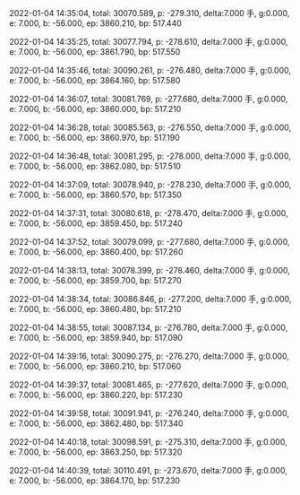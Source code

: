 2022-01-04 14:35:04, total: 30070.589, p: -279.310, delta:7.000 手, g:0.000, e: 7.000, b: -56.000, ep: 3860.210, bp: 517.440

2022-01-04 14:35:25, total: 30077.794, p: -278.610, delta:7.000 手, g:0.000, e: 7.000, b: -56.000, ep: 3861.790, bp: 517.550

2022-01-04 14:35:46, total: 30090.261, p: -276.480, delta:7.000 手, g:0.000, e: 7.000, b: -56.000, ep: 3864.160, bp: 517.580

2022-01-04 14:36:07, total: 30081.769, p: -277.680, delta:7.000 手, g:0.000, e: 7.000, b: -56.000, ep: 3860.000, bp: 517.210

2022-01-04 14:36:28, total: 30085.563, p: -276.550, delta:7.000 手, g:0.000, e: 7.000, b: -56.000, ep: 3860.970, bp: 517.190

2022-01-04 14:36:48, total: 30081.295, p: -278.000, delta:7.000 手, g:0.000, e: 7.000, b: -56.000, ep: 3862.080, bp: 517.510

2022-01-04 14:37:09, total: 30078.940, p: -278.230, delta:7.000 手, g:0.000, e: 7.000, b: -56.000, ep: 3860.570, bp: 517.350

2022-01-04 14:37:31, total: 30080.618, p: -278.470, delta:7.000 手, g:0.000, e: 7.000, b: -56.000, ep: 3859.450, bp: 517.240

2022-01-04 14:37:52, total: 30079.099, p: -277.680, delta:7.000 手, g:0.000, e: 7.000, b: -56.000, ep: 3860.400, bp: 517.260

2022-01-04 14:38:13, total: 30078.399, p: -278.460, delta:7.000 手, g:0.000, e: 7.000, b: -56.000, ep: 3859.700, bp: 517.270

2022-01-04 14:38:34, total: 30086.846, p: -277.200, delta:7.000 手, g:0.000, e: 7.000, b: -56.000, ep: 3860.480, bp: 517.210

2022-01-04 14:38:55, total: 30087.134, p: -276.780, delta:7.000 手, g:0.000, e: 7.000, b: -56.000, ep: 3859.940, bp: 517.090

2022-01-04 14:39:16, total: 30090.275, p: -276.270, delta:7.000 手, g:0.000, e: 7.000, b: -56.000, ep: 3860.210, bp: 517.060

2022-01-04 14:39:37, total: 30081.465, p: -277.620, delta:7.000 手, g:0.000, e: 7.000, b: -56.000, ep: 3860.220, bp: 517.230

2022-01-04 14:39:58, total: 30091.941, p: -276.240, delta:7.000 手, g:0.000, e: 7.000, b: -56.000, ep: 3862.480, bp: 517.340

2022-01-04 14:40:18, total: 30098.591, p: -275.310, delta:7.000 手, g:0.000, e: 7.000, b: -56.000, ep: 3863.250, bp: 517.320

2022-01-04 14:40:39, total: 30110.491, p: -273.670, delta:7.000 手, g:0.000, e: 7.000, b: -56.000, ep: 3864.170, bp: 517.230